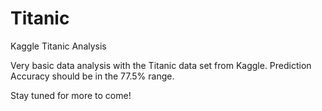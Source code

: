 # Titanic
Kaggle Titanic Analysis

Very basic data analysis with the Titanic data set from Kaggle. Prediction Accuracy should be in the 77.5% range.

Stay tuned for more to come!
